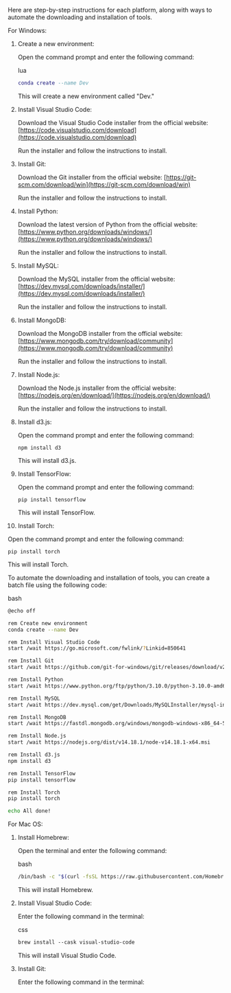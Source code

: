 Here are step-by-step instructions for each platform, along with ways to automate the downloading and installation of tools.

For Windows:

1.  Create a new environment:
    
    Open the command prompt and enter the following command:
    
    lua
    
    ```lua
    conda create --name Dev
    ```
    
    This will create a new environment called "Dev."
    
2.  Install Visual Studio Code:
    
    Download the Visual Studio Code installer from the official website: [https://code.visualstudio.com/download](https://code.visualstudio.com/download)
    
    Run the installer and follow the instructions to install.
    
3.  Install Git:
    
    Download the Git installer from the official website: [https://git-scm.com/download/win](https://git-scm.com/download/win)
    
    Run the installer and follow the instructions to install.
    
4.  Install Python:
    
    Download the latest version of Python from the official website: [https://www.python.org/downloads/windows/](https://www.python.org/downloads/windows/)
    
    Run the installer and follow the instructions to install.
    
5.  Install MySQL:
    
    Download the MySQL installer from the official website: [https://dev.mysql.com/downloads/installer/](https://dev.mysql.com/downloads/installer/)
    
    Run the installer and follow the instructions to install.
    
6.  Install MongoDB:
    
    Download the MongoDB installer from the official website: [https://www.mongodb.com/try/download/community](https://www.mongodb.com/try/download/community)
    
    Run the installer and follow the instructions to install.
    
7.  Install Node.js:
    
    Download the Node.js installer from the official website: [https://nodejs.org/en/download/](https://nodejs.org/en/download/)
    
    Run the installer and follow the instructions to install.
    
8.  Install d3.js:
    
    Open the command prompt and enter the following command:
    
    `npm install d3`
    
    This will install d3.js.
    
9.  Install TensorFlow:
    
    Open the command prompt and enter the following command:
    
    `pip install tensorflow`
    
    This will install TensorFlow.
    
10.  Install Torch:
    

Open the command prompt and enter the following command:

`pip install torch`

This will install Torch.

To automate the downloading and installation of tools, you can create a batch file using the following code:

bash

```bash
@echo off

rem Create new environment
conda create --name Dev

rem Install Visual Studio Code
start /wait https://go.microsoft.com/fwlink/?Linkid=850641

rem Install Git
start /wait https://github.com/git-for-windows/git/releases/download/v2.33.0.windows.2/Git-2.33.0.2-64-bit.exe

rem Install Python
start /wait https://www.python.org/ftp/python/3.10.0/python-3.10.0-amd64.exe

rem Install MySQL
start /wait https://dev.mysql.com/get/Downloads/MySQLInstaller/mysql-installer-community-8.0.27.0.msi

rem Install MongoDB
start /wait https://fastdl.mongodb.org/windows/mongodb-windows-x86_64-5.0.4-signed.msi

rem Install Node.js
start /wait https://nodejs.org/dist/v14.18.1/node-v14.18.1-x64.msi

rem Install d3.js
npm install d3

rem Install TensorFlow
pip install tensorflow

rem Install Torch
pip install torch

echo All done!
```

For Mac OS:

1.  Install Homebrew:
    
    Open the terminal and enter the following command:
    
    bash
    
    ```bash
    /bin/bash -c "$(curl -fsSL https://raw.githubusercontent.com/Homebrew/install/HEAD/install.sh)"
    ```
    
    This will install Homebrew.
    
2.  Install Visual Studio Code:
    
    Enter the following command in the terminal:
    
    css
    
    ```css
    brew install --cask visual-studio-code
    ```
    
    This will install Visual Studio Code.
    
3.  Install Git:
    
    Enter the following command in the terminal:
